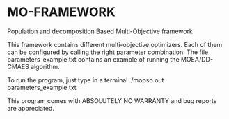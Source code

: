 # MO-FRAMEWORK
Population and decomposition Based Multi-Objective framework

This framework contains different multi-objective optimizers.
Each of them can be configured by calling the right parameter combination.
The file parameters_example.txt contains an example of running the MOEA/DD-CMAES algorithm.

To run the program, just type in a terminal ./mopso.out parameters_example.txt


This program comes with ABSOLUTELY NO WARRANTY and bug reports are appreciated.
